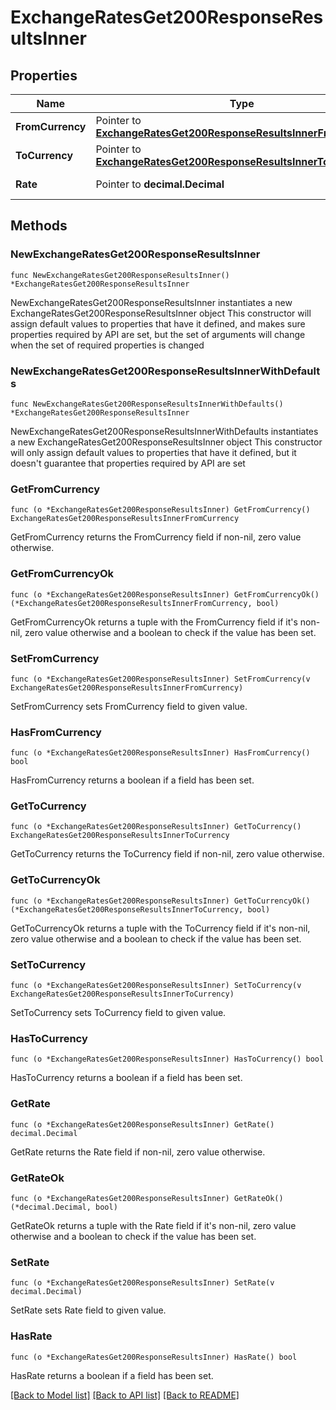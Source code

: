 # ExchangeRatesGet200ResponseResultsInner

## Properties

Name | Type | Description | Notes
------------ | ------------- | ------------- | -------------
**FromCurrency** | Pointer to [**ExchangeRatesGet200ResponseResultsInnerFromCurrency**](ExchangeRatesGet200ResponseResultsInnerFromCurrency.md) |  | [optional] 
**ToCurrency** | Pointer to [**ExchangeRatesGet200ResponseResultsInnerToCurrency**](ExchangeRatesGet200ResponseResultsInnerToCurrency.md) |  | [optional] 
**Rate** | Pointer to **decimal.Decimal** | rate of exchange | [optional] 

## Methods

### NewExchangeRatesGet200ResponseResultsInner

`func NewExchangeRatesGet200ResponseResultsInner() *ExchangeRatesGet200ResponseResultsInner`

NewExchangeRatesGet200ResponseResultsInner instantiates a new ExchangeRatesGet200ResponseResultsInner object
This constructor will assign default values to properties that have it defined,
and makes sure properties required by API are set, but the set of arguments
will change when the set of required properties is changed

### NewExchangeRatesGet200ResponseResultsInnerWithDefaults

`func NewExchangeRatesGet200ResponseResultsInnerWithDefaults() *ExchangeRatesGet200ResponseResultsInner`

NewExchangeRatesGet200ResponseResultsInnerWithDefaults instantiates a new ExchangeRatesGet200ResponseResultsInner object
This constructor will only assign default values to properties that have it defined,
but it doesn't guarantee that properties required by API are set

### GetFromCurrency

`func (o *ExchangeRatesGet200ResponseResultsInner) GetFromCurrency() ExchangeRatesGet200ResponseResultsInnerFromCurrency`

GetFromCurrency returns the FromCurrency field if non-nil, zero value otherwise.

### GetFromCurrencyOk

`func (o *ExchangeRatesGet200ResponseResultsInner) GetFromCurrencyOk() (*ExchangeRatesGet200ResponseResultsInnerFromCurrency, bool)`

GetFromCurrencyOk returns a tuple with the FromCurrency field if it's non-nil, zero value otherwise
and a boolean to check if the value has been set.

### SetFromCurrency

`func (o *ExchangeRatesGet200ResponseResultsInner) SetFromCurrency(v ExchangeRatesGet200ResponseResultsInnerFromCurrency)`

SetFromCurrency sets FromCurrency field to given value.

### HasFromCurrency

`func (o *ExchangeRatesGet200ResponseResultsInner) HasFromCurrency() bool`

HasFromCurrency returns a boolean if a field has been set.

### GetToCurrency

`func (o *ExchangeRatesGet200ResponseResultsInner) GetToCurrency() ExchangeRatesGet200ResponseResultsInnerToCurrency`

GetToCurrency returns the ToCurrency field if non-nil, zero value otherwise.

### GetToCurrencyOk

`func (o *ExchangeRatesGet200ResponseResultsInner) GetToCurrencyOk() (*ExchangeRatesGet200ResponseResultsInnerToCurrency, bool)`

GetToCurrencyOk returns a tuple with the ToCurrency field if it's non-nil, zero value otherwise
and a boolean to check if the value has been set.

### SetToCurrency

`func (o *ExchangeRatesGet200ResponseResultsInner) SetToCurrency(v ExchangeRatesGet200ResponseResultsInnerToCurrency)`

SetToCurrency sets ToCurrency field to given value.

### HasToCurrency

`func (o *ExchangeRatesGet200ResponseResultsInner) HasToCurrency() bool`

HasToCurrency returns a boolean if a field has been set.

### GetRate

`func (o *ExchangeRatesGet200ResponseResultsInner) GetRate() decimal.Decimal`

GetRate returns the Rate field if non-nil, zero value otherwise.

### GetRateOk

`func (o *ExchangeRatesGet200ResponseResultsInner) GetRateOk() (*decimal.Decimal, bool)`

GetRateOk returns a tuple with the Rate field if it's non-nil, zero value otherwise
and a boolean to check if the value has been set.

### SetRate

`func (o *ExchangeRatesGet200ResponseResultsInner) SetRate(v decimal.Decimal)`

SetRate sets Rate field to given value.

### HasRate

`func (o *ExchangeRatesGet200ResponseResultsInner) HasRate() bool`

HasRate returns a boolean if a field has been set.


[[Back to Model list]](../README.md#documentation-for-models) [[Back to API list]](../README.md#documentation-for-api-endpoints) [[Back to README]](../README.md)


